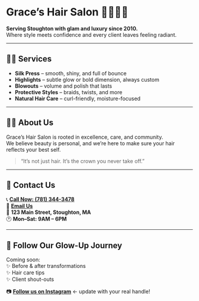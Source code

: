 # Grace’s Hair Salon 💇🏽‍♀️✨

**Serving Stoughton with glam and luxury since 2010.**  
Where style meets confidence and every client leaves feeling radiant.

---

## 💇🏽 Services

- **Silk Press** – smooth, shiny, and full of bounce  
- **Highlights** – subtle glow or bold dimension, always custom  
- **Blowouts** – volume and polish that lasts  
- **Protective Styles** – braids, twists, and more  
- **Natural Hair Care** – curl-friendly, moisture-focused

---

## 👋🏽 About Us

Grace’s Hair Salon is rooted in excellence, care, and community.  
We believe beauty is personal, and we’re here to make sure your hair reflects your best self.

> “It’s not just hair. It’s the crown you never take off.”

---

## 📍 Contact Us

📞 **[Call Now: (781) 344-3478](tel:7813443478)**  
📧 **[Email Us](mailto:info@graceshairsalon.com)**  
📍 **123 Main Street, Stoughton, MA**  
🕐 **Mon–Sat: 9AM – 6PM**

---

## 📸 Follow Our Glow-Up Journey

Coming soon:  
✨ Before & after transformations  
✨ Hair care tips  
✨ Client shout-outs

📷 **[Follow us on Instagram](#)** ← update with your real handle!
